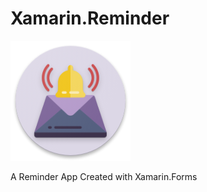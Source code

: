 # Xamarin.Reminder

![ReminderIcon](https://github.com/hussamelvani/Xamarin.Reminder/blob/master/ReminderIcon.png)

A Reminder App Created with Xamarin.Forms
